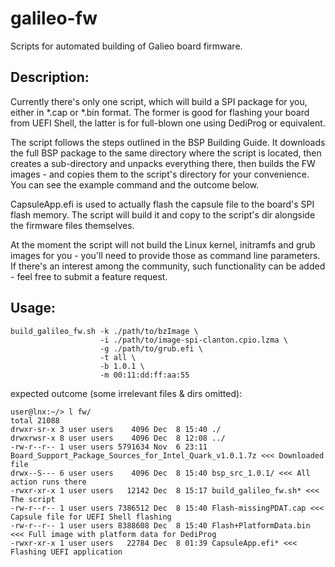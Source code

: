 galileo-fw
==========

Scripts for automated building of Galieo board firmware.

Description:
------------

Currently there's only one script, which will build a SPI package for you, either in *.cap or *.bin format. The former is good for flashing your board from UEFI Shell, the latter is for full-blown one using DediProg or equivalent.

The script follows the steps outlined in the BSP Building Guide. It downloads the full BSP package to the same directory where the script is located, then creates a sub-directory and unpacks everything there, then builds the FW images - and copies them to the script's directory for your convenience. You can see the example command and the outcome below.

CapsuleApp.efi is used to actually flash the capsule file to the board's SPI flash memory.
The script will build it and copy to the script's dir alongside the firmware files themselves.

At the moment the script will not build the Linux kernel, initramfs and grub images for you - you'll need to provide those as command line parameters. If there's an interest among the community, such functionality can be added - feel free to submit a feature request.

Usage:
------

```
build_galileo_fw.sh -k ./path/to/bzImage \
                    -i ./path/to/image-spi-clanton.cpio.lzma \
                    -g ./path/to/grub.efi \
                    -t all \
                    -b 1.0.1 \
                    -m 00:11:dd:ff:aa:55
```

expected outcome (some irrelevant files & dirs omitted):

```
user@lnx:~/> l fw/
total 21088
drwxr-sr-x 3 user users    4096 Dec  8 15:40 ./
drwxrwsr-x 8 user users    4096 Dec  8 12:08 ../
-rw-r--r-- 1 user users 5791634 Nov  6 23:11 Board_Support_Package_Sources_for_Intel_Quark_v1.0.1.7z <<< Downloaded file
drwx--S--- 6 user users    4096 Dec  8 15:40 bsp_src_1.0.1/ <<< All action runs there
-rwxr-xr-x 1 user users   12142 Dec  8 15:17 build_galileo_fw.sh* <<< The script
-rw-r--r-- 1 user users 7386512 Dec  8 15:40 Flash-missingPDAT.cap <<< Capsule file for UEFI Shell flashing
-rw-r--r-- 1 user users 8388608 Dec  8 15:40 Flash+PlatformData.bin <<< Full image with platform data for DediProg
-rwxr-xr-x 1 user users   22784 Dec  8 01:39 CapsuleApp.efi* <<< Flashing UEFI application
```
